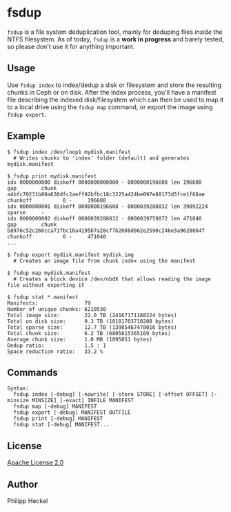 fsdup
=====
`fsdup` is a file system deduplication tool, mainly for deduping files _inside_ the NTFS filesystem. 
As of today, `fsdup` is a **work in progress** and barely tested, so please don't use it for anything important.
 
Usage
-----
Use `fsdup index` to index/dedup a disk or filesystem and store the resulting chunks in Ceph or on disk. After the 
index process, you'll have a manifest file describing the indexed disk/filesystem which can then be used
to map it to a local drive using the `fsdup map` command, or export the image using `fsdup export`.

Example
-------
```
$ fsdup index /dev/loop1 mydisk.manifest
  # Writes chunks to 'index' folder (default) and generates mydisk.manifest

$ fsdup print mydisk.manifest
idx 0000000000 diskoff 0000000000000 - 0000000196608 len 196608        gap        chunk a4bfc70231b80a636dfc2aeff92bfbc18c3225a424be097e88173d5fce1f68ae chunkoff          0 -     196608
idx 0000000001 diskoff 0000000196608 - 0000039288832 len 39092224      sparse     -
idx 0000000002 diskoff 0000039288832 - 0000039759872 len 471040        gap        chunk b8976c52c266cca71fbc16a4195b7a28cf7b2088d862e2590c246e3a9620864f chunkoff          0 -     471040
...

$ fsdup export mydisk.manifest mydisk.img
  # Creates an image file from chunk index using the manifest
  
$ fsdup map mydisk.manifest
  # Creates a block device /dev/nbdX that allows reading the image file without exporting it

$ fsdup stat *.manifest
Manifests:               79
Number of unique chunks: 6210530
Total image size:        22.0 TB (24167171188224 bytes)
Total on disk size:      9.3 TB (10181703710208 bytes)
Total sparse size:       12.7 TB (13985467478016 bytes)
Total chunk size:        6.2 TB (6805815365169 bytes)
Average chunk size:      1.0 MB (1095851 bytes)
Dedup ratio:             1.5 : 1
Space reduction ratio:   33.2 %   
```

Commands
--------
```
Syntax:
  fsdup index [-debug] [-nowrite] [-store STORE] [-offset OFFSET] [-minsize MINSIZE] [-exact] INFILE MANIFEST
  fsdup map [-debug] MANIFEST
  fsdup export [-debug] MANIFEST OUTFILE
  fsdup print [-debug] MANIFEST
  fsdup stat [-debug] MANIFEST...
```

License
-------
[Apache License 2.0](LICENSE)

Author
------
Philipp Heckel